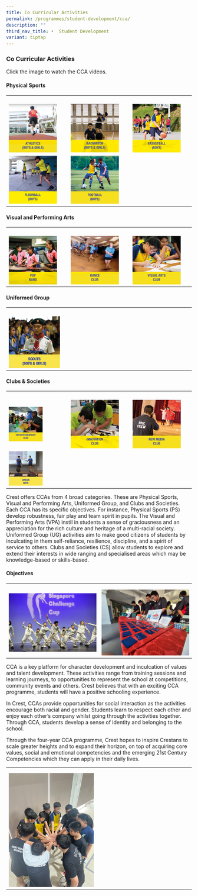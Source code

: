 ```yaml
---
title: Co Curricular Activities
permalink: /programmes/student-development/cca/
description: ""
third_nav_title: •	Student Development
variant: tiptap
---
```

<h3>Co Curricular Activities</h3>
<p>Click the image to watch the CCA videos.</p>
<h4>Physical Sports</h4>
<table style="minWidth: 75px">
<colgroup>
<col>
<col>
<col>
</colgroup>
<tbody>
<tr>
<th rowspan="1" colspan="1">
<p></p>
</th>
<th rowspan="1" colspan="1">
<p></p>
</th>
<th rowspan="1" colspan="1">
<p></p>
</th>
</tr>
<tr>
<td rowspan="1" colspan="1">
<div class="isomer-image-wrapper">
<img style="width:85%" height="auto" width="100%" src="/images/co1.png">
</div>
</td>
<td rowspan="1" colspan="1">
<div class="isomer-image-wrapper">
<img style="width:85%" height="auto" width="100%" src="/images/coc1.png">
</div>
</td>
<td rowspan="1" colspan="1">
<div class="isomer-image-wrapper">
<img style="width:85%" height="auto" width="100%" src="/images/co3.png">
</div>
</td>
</tr>
<tr>
<td rowspan="1" colspan="1">
<div class="isomer-image-wrapper">
<img style="width:85%" height="auto" width="100%" src="/images/co5.png">
</div>
</td>
<td rowspan="1" colspan="1">
<div class="isomer-image-wrapper">
<img style="width:85%" height="auto" width="100%" src="/images/coc2.png">
</div>
</td>
<td rowspan="1" colspan="1">
<p></p>
</td>
</tr>
</tbody>
</table>
<h4>Visual and Performing Arts</h4>
<table style="minWidth: 75px">
<colgroup>
<col>
<col>
<col>
</colgroup>
<tbody>
<tr>
<th rowspan="1" colspan="1">
<p></p>
</th>
<th rowspan="1" colspan="1">
<p></p>
</th>
<th rowspan="1" colspan="1">
<p></p>
</th>
</tr>
<tr>
<td rowspan="1" colspan="1">
<div class="isomer-image-wrapper">
<img style="width:85%" height="auto" width="100%" src="/images/co10.png">
</div>
</td>
<td rowspan="1" colspan="1">
<div class="isomer-image-wrapper">
<img style="width:85%" height="auto" width="100%" src="/images/co8.png">
</div>
</td>
<td rowspan="1" colspan="1">
<div class="isomer-image-wrapper">
<img style="width:85%" height="auto" width="100%" src="/images/co11.png">
</div>
</td>
</tr>
</tbody>
</table>
<h4>Uniformed Group</h4>
<table style="minWidth: 75px">
<colgroup>
<col>
<col>
<col>
</colgroup>
<tbody>
<tr>
<th rowspan="1" colspan="1">
<p></p>
</th>
<th rowspan="1" colspan="1">
<p></p>
</th>
<th rowspan="1" colspan="1">
<p></p>
</th>
</tr>
<tr>
<td rowspan="1" colspan="1">
<div class="isomer-image-wrapper">
<img style="width: 30%;" height="auto" width="100%" src="/images/cca-scouts.png">
</div>
</td>
<td rowspan="1" colspan="1">
<p></p>
</td>
<td rowspan="1" colspan="1">
<p></p>
</td>
</tr>
</tbody>
</table>
<h4>Clubs &amp; Societies</h4>
<table style="minWidth: 75px">
<colgroup>
<col>
<col>
<col>
</colgroup>
<tbody>
<tr>
<th rowspan="1" colspan="1">
<p></p>
</th>
<th rowspan="1" colspan="1">
<p></p>
</th>
<th rowspan="1" colspan="1">
<p></p>
</th>
</tr>
<tr>
<td rowspan="1" colspan="1">
<div class="isomer-image-wrapper">
<img style="width: 60%;" height="auto" width="100%" src="/images/co14.png">
</div>
</td>
<td rowspan="1" colspan="1">
<div class="isomer-image-wrapper">
<img style="width:85%" height="auto" width="100%" src="/images/co18.png">
</div>
</td>
<td rowspan="1" colspan="1">
<div class="isomer-image-wrapper">
<img style="width:85%" height="auto" width="100%" src="/images/co16.png">
</div>
</td>
</tr>
<tr>
<td rowspan="1" colspan="1">
<div class="isomer-image-wrapper">
<img style="width: 60%;" height="auto" width="100%" src="/images/cca-circus-arts.png">
</div>
</td>
<td rowspan="1" colspan="1">
<p></p>
</td>
<td rowspan="1" colspan="1">
<p></p>
</td>
</tr>
</tbody>
</table>
<p>Crest offers CCAs from 4 broad categories. These are Physical Sports,
Visual and Performing Arts, Uniformed Group, and Clubs and Societies. Each
CCA has its specific objectives. For instance, Physical Sports (PS) develop
robustness, fair play and team spirit in pupils. The Visual and Performing
Arts (VPA) instil in students a sense of graciousness and an appreciation
for the rich culture and heritage of a multi-racial society. Uniformed
Group (UG) activities aim to make good citizens of students by inculcating
in them self-reliance, resilience, discipline, and a spirit of service
to others. Clubs and Societies (CS) allow students to explore and extend
their interests in wide ranging and specialised areas which may be knowledge-based
or skills-based.</p>
<h4>Objectives</h4>
<table style="minWidth: 50px">
<colgroup>
<col>
<col>
</colgroup>
<tbody>
<tr>
<td rowspan="1" colspan="1">
<p></p>
<div class="isomer-image-wrapper">
<img style="width: 100%" height="auto" width="100%" alt="" src="/images/Cca/objectives_2.jpg">
</div>
</td>
<td rowspan="1" colspan="1">
<p></p>
<div class="isomer-image-wrapper">
<img style="width: 100%" height="auto" width="100%" alt="" src="/images/Cca/objectives_3.jpg">
</div>
</td>
</tr>
</tbody>
</table>
<p>CCA is a key platform for character development and inculcation of values
and talent development. These activities range from training sessions and
learning journeys, to opportunities to represent the school at competitions,
community events and others. Crest believes that with an exciting CCA programme,
students will have a positive schooling experience.</p>
<p>In Crest, CCAs provide opportunities for social interaction as the activities
encourage both racial and gender. Students learn to respect each other
and enjoy each other’s company whilst going through the activities together.
Through CCA, students develop a sense of identity and belonging to the
school.</p>
<p>Through the four-year CCA programme, Crest hopes to inspire Crestans to
scale greater heights and to expand their horizon, on top of acquiring
core values, social and emotional competencies and the emerging 21st Century
Competencies which they can apply in their daily lives.</p>
<table style="minWidth: 75px">
<colgroup>
<col>
<col>
<col>
</colgroup>
<tbody>
<tr>
<td rowspan="1" colspan="1">
<p></p>
<div class="isomer-image-wrapper">
<img style="width: 50%;" height="auto" width="100%" alt="" src="/images/Cca/objectives.jpg">
</div>
</td>
<td rowspan="1" colspan="1">
<p></p>
</td>
<td rowspan="1" colspan="1">
<p></p>
</td>
</tr>
</tbody>
</table>
<p></p>